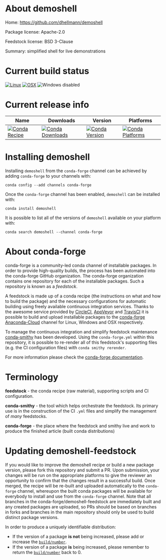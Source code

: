 About demoshell
===============

Home: https://github.com/dhellmann/demoshell

Package license: Apache-2.0

Feedstock license: BSD 3-Clause

Summary: simplified shell for live demonstrations



Current build status
====================

[![Linux](https://img.shields.io/circleci/project/github/conda-forge/demoshell-feedstock/master.svg?label=Linux)](https://circleci.com/gh/conda-forge/demoshell-feedstock)
[![OSX](https://img.shields.io/travis/conda-forge/demoshell-feedstock/master.svg?label=macOS)](https://travis-ci.org/conda-forge/demoshell-feedstock)
![Windows disabled](https://img.shields.io/badge/Windows-disabled-lightgrey.svg)

Current release info
====================

| Name | Downloads | Version | Platforms |
| --- | --- | --- | --- |
| [![Conda Recipe](https://img.shields.io/badge/recipe-demoshell-green.svg)](https://anaconda.org/conda-forge/demoshell) | [![Conda Downloads](https://img.shields.io/conda/dn/conda-forge/demoshell.svg)](https://anaconda.org/conda-forge/demoshell) | [![Conda Version](https://img.shields.io/conda/vn/conda-forge/demoshell.svg)](https://anaconda.org/conda-forge/demoshell) | [![Conda Platforms](https://img.shields.io/conda/pn/conda-forge/demoshell.svg)](https://anaconda.org/conda-forge/demoshell) |

Installing demoshell
====================

Installing `demoshell` from the `conda-forge` channel can be achieved by adding `conda-forge` to your channels with:

```
conda config --add channels conda-forge
```

Once the `conda-forge` channel has been enabled, `demoshell` can be installed with:

```
conda install demoshell
```

It is possible to list all of the versions of `demoshell` available on your platform with:

```
conda search demoshell --channel conda-forge
```


About conda-forge
=================

conda-forge is a community-led conda channel of installable packages.
In order to provide high-quality builds, the process has been automated into the
conda-forge GitHub organization. The conda-forge organization contains one repository
for each of the installable packages. Such a repository is known as a *feedstock*.

A feedstock is made up of a conda recipe (the instructions on what and how to build
the package) and the necessary configurations for automatic building using freely
available continuous integration services. Thanks to the awesome service provided by
[CircleCI](https://circleci.com/), [AppVeyor](https://www.appveyor.com/)
and [TravisCI](https://travis-ci.org/) it is possible to build and upload installable
packages to the [conda-forge](https://anaconda.org/conda-forge)
[Anaconda-Cloud](https://anaconda.org/) channel for Linux, Windows and OSX respectively.

To manage the continuous integration and simplify feedstock maintenance
[conda-smithy](https://github.com/conda-forge/conda-smithy) has been developed.
Using the ``conda-forge.yml`` within this repository, it is possible to re-render all of
this feedstock's supporting files (e.g. the CI configuration files) with ``conda smithy rerender``.

For more information please check the [conda-forge documentation](https://conda-forge.org/docs/).

Terminology
===========

**feedstock** - the conda recipe (raw material), supporting scripts and CI configuration.

**conda-smithy** - the tool which helps orchestrate the feedstock.
                   Its primary use is in the construction of the CI ``.yml`` files
                   and simplify the management of *many* feedstocks.

**conda-forge** - the place where the feedstock and smithy live and work to
                  produce the finished article (built conda distributions)


Updating demoshell-feedstock
============================

If you would like to improve the demoshell recipe or build a new
package version, please fork this repository and submit a PR. Upon submission,
your changes will be run on the appropriate platforms to give the reviewer an
opportunity to confirm that the changes result in a successful build. Once
merged, the recipe will be re-built and uploaded automatically to the
`conda-forge` channel, whereupon the built conda packages will be available for
everybody to install and use from the `conda-forge` channel.
Note that all branches in the conda-forge/demoshell-feedstock are
immediately built and any created packages are uploaded, so PRs should be based
on branches in forks and branches in the main repository should only be used to
build distinct package versions.

In order to produce a uniquely identifiable distribution:
 * If the version of a package **is not** being increased, please add or increase
   the [``build/number``](https://conda.io/docs/user-guide/tasks/build-packages/define-metadata.html#build-number-and-string).
 * If the version of a package **is** being increased, please remember to return
   the [``build/number``](https://conda.io/docs/user-guide/tasks/build-packages/define-metadata.html#build-number-and-string)
   back to 0.
